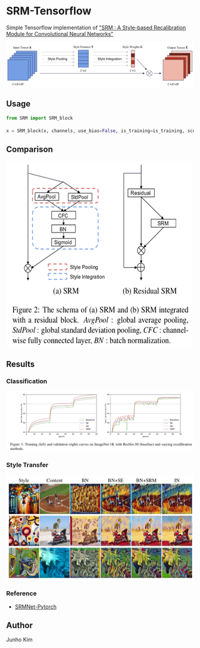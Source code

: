 # SRM-Tensorflow
Simple Tensorflow implementation of ["SRM : A Style-based Recalibration Module for Convolutional Neural Networks"](https://arxiv.org/abs/1903.10829)

<div align="center">
  <img src="./assets/teaser.png">
</div>

## Usage
```python
from SRM import SRM_block

x = SRM_block(x, channels, use_bias=False, is_training=is_training, scope='srm_block')

```

## Comparison
<img src = './assets/compare.png' width = '500px' height = '500px'>

## Results
### Classification
<img src = './assets/result_classification.png'>

### Style Transfer
<img src = './assets/result_transfer.png'>

### Reference
* [SRMNet-Pytorch](https://github.com/EvgenyKashin/SRMnet)

## Author
Junho Kim
